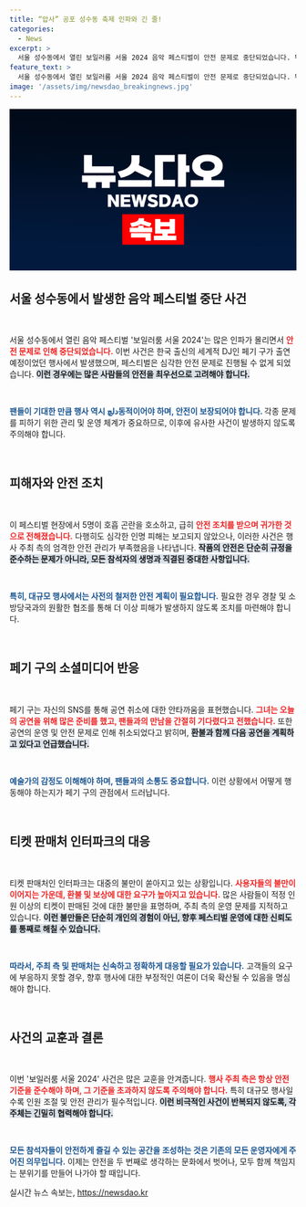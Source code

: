 ```yaml
---
title: “압사” 공포 성수동 축제 인파와 긴 줄!
categories:
  - News
excerpt: >
  서울 성수동에서 열린 보일러룸 서울 2024 음악 페스티벌이 안전 문제로 중단되었습니다. 뛰어난 DJ 페기 구의 무대가 캔슬되며, 관중 인파는 수용 인원을 초과해 5명이 호흡곤란을 호소했습니다. 티켓 환불과 함께 조속한 재개 공연이 예고되고 있습니다.
feature_text: >
  서울 성수동에서 열린 보일러룸 서울 2024 음악 페스티벌이 안전 문제로 중단되었습니다. 뛰어난 DJ 페기 구의 무대가 캔슬되며, 관중 인파는 수용 인원을 초과해 5명이 호흡곤란을 호소했습니다. 티켓 환불과 함께 조속한 재개 공연이 예고되고 있습니다.
image: '/assets/img/newsdao_breakingnews.jpg'
---
```


<p><img src="/assets/img/newsdao_breakingnews.jpg" alt="koreaapp 속보" /></p>

<h2 data-ke-size="size26">서울 성수동에서 발생한 음악 페스티벌 중단 사건</h2>

<p data-ke-size="size16">&nbsp;</p>

<p>서울 성수동에서 열린 음악 페스티벌 '보일러룸 서울 2024'는 많은 인파가 몰리면서 <b><span style="color: #ee2323;">안전 문제로 인해 중단되었습니다.</span></b> 이번 사건은 한국 출신의 세계적 DJ인 페기 구가 출연 예정이었던 행사에서 발생했으며, 페스티벌은 심각한 안전 문제로 진행될 수 없게 되었습니다. <b><span style="background-color: #21538527;">이런 경우에는 많은 사람들의 안전을 최우선으로 고려해야 합니다.</span></b> </p>

<p><br></p>

<p><b><span style="color: #1a5490;">팬들이 기대한 만큼 행사 역시 دلچ동적이어야 하며, 안전이 보장되어야 합니다. </span></b>  각종 문제를 피하기 위한 관리 및 운영 체계가 중요하므로, 이후에 유사한 사건이 발생하지 않도록 주의해야 합니다.</p>

<p data-ke-size="size16">&nbsp;</p>

<h2 data-ke-size="size26">피해자와 안전 조치</h2>

<p data-ke-size="size16">&nbsp;</p>

<p>이 페스티벌 현장에서 5명이 호흡 곤란을 호소하고, 급히 <b><span style="color: #ee2323;">안전 조치를 받으며 귀가한 것으로 전해졌습니다.</span></b> 다행히도 심각한 인명 피해는 보고되지 않았으나, 이러한 사건은 행사 주최 측의 엄격한 안전 관리가 부족했음을 나타냅니다. <b><span style="background-color: #21538527;">작품의 안전은 단순히 규정을 준수하는 문제가 아니라, 모든 참석자의 생명과 직결된 중대한 사항입니다.</span></b></p>

<p><br></p>

<p><b><span style="color: #1a5490;">특히, 대규모 행사에서는 사전의 철저한 안전 계획이 필요합니다.</span></b> 필요한 경우 경찰 및 소방당국과의 원활한 협조를 통해 더 이상 피해가 발생하지 않도록 조치를 마련해야 합니다.</p>

<p data-ke-size="size16">&nbsp;</p>

<h2 data-ke-size="size26">페기 구의 소셜미디어 반응</h2>

<p data-ke-size="size16">&nbsp;</p>

<p>페기 구는 자신의 SNS를 통해 공연 취소에 대한 안타까움을 표현했습니다. <b><span style="color: #ee2323;">그녀는 오늘의 공연을 위해 많은 준비를 했고, 팬들과의 만남을 간절히 기다렸다고 전했습니다.</span></b> 또한 공연의 운영 및 안전 문제로 인해 취소되었다고 밝히며, <b><span style="background-color: #21538527;">환불과 함께 다음 공연을 계획하고 있다고 언급했습니다.</span></b> </p>

<p><br></p>

<p><b><span style="color: #1a5490;">예술가의 감정도 이해해야 하며, 팬들과의 소통도 중요합니다.</span></b> 이런 상황에서 어떻게 행동해야 하는지가 페기 구의 관점에서 드러납니다. </p>

<p data-ke-size="size16">&nbsp;</p>

<h2 data-ke-size="size26">티켓 판매처 인터파크의 대응</h2>

<p data-ke-size="size16">&nbsp;</p>

<p>티켓 판매처인 인터파크는 대중의 불만이 쏟아지고 있는 상황입니다. <b><span style="color: #ee2323;">사용자들의 불만이 이어지는 가운데, 환불 및 보상에 대한 요구가 높아지고 있습니다.</span></b>  많은 사람들이 적정 인원 이상의 티켓이 판매된 것에 대한 불만을 표명하며, 주최 측의 운영 문제를 지적하고 있습니다. <b><span style="background-color: #21538527;">이런 불만들은 단순히 개인의 경험이 아닌, 향후 페스티벌 운영에 대한 신뢰도를 통째로 해칠 수 있습니다.</span></b> </p>

<p><br></p>

<p><b><span style="color: #1a5490;">따라서, 주최 측 및 판매처는 신속하고 정확하게 대응할 필요가 있습니다.</span></b> 고객들의 요구에 부응하지 못할 경우, 향후 행사에 대한 부정적인 여론이 더욱 확산될 수 있음을 명심해야 합니다.</p>

<p data-ke-size="size16">&nbsp;</p>

<h2 data-ke-size="size26">사건의 교훈과 결론</h2>

<p data-ke-size="size16">&nbsp;</p>

<p>이번 '보일러룸 서울 2024' 사건은 많은 교훈을 안겨줍니다. <b><span style="color: #ee2323;">행사 주최 측은 항상 안전 기준을 준수해야 하며, 그 기준을 초과하지 않도록 주의해야 합니다.</span></b> 특히 대규모 행사일수록 인원 조절 및 안전 관리가 필수적입니다. <b><span style="background-color: #21538527;">이런 비극적인 사건이 반복되지 않도록, 각 주체는 긴밀히 협력해야 합니다.</span></b> </p>

<p><br></p>

<p><b><span style="color: #1a5490;">모든 참석자들이 안전하게 즐길 수 있는 공간을 조성하는 것은 기존의 모든 운영자에게 주어진 의무입니다.</span></b> 이제는 안전을 두 번째로 생각하는 문화에서 벗어나, 모두 함께 책임지는 분위기를 만들어 나가야 할 때입니다. </p>
실시간 뉴스 속보는, <a href="https://newsdao.kr" rel="dofollow">https://newsdao.kr</a>


